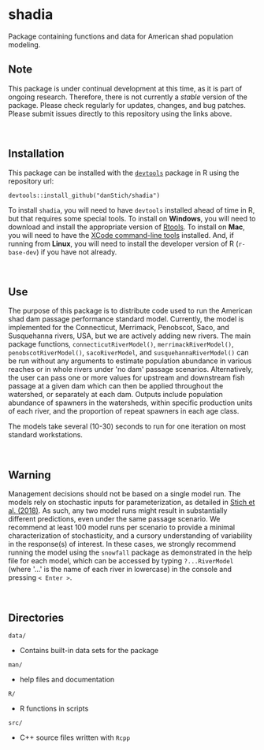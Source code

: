 # shadia
Package containing functions and data for American shad population modeling. 

## Note
This package is under continual development at this time, as it is part of ongoing research. Therefore, there is not currently a *stable* version of the package. Please check regularly for updates, changes, and bug patches. Please submit issues directly to this repository using the links above.

</br>
 
## Installation
This package can be installed with the [`devtools`](https://www.rstudio.com/products/rpackages/devtools/) package in R using the repository url:

`devtools::install_github("danStich/shadia")`

To install `shadia`, you will need to have `devtools` installed ahead of time in R, but that requires some special tools. To install on **Windows**, you will need to download and install the appropriate version of [Rtools](https://cran.r-project.org/bin/windows/Rtools/). To install on **Mac**, you will need to have the [XCode command-line tools](http://osxdaily.com/2014/02/12/install-command-line-tools-mac-os-x/) installed. And, if running from **Linux**, you will need to install the developer version of R (`r-base-dev`) if you have not already.

</br>
 
## Use

The purpose of this package is to distribute code used to run the American shad dam passage performance standard model. Currently, the model is implemented for the Connecticut, Merrimack, Penobscot, Saco, and Susquehanna rivers, USA, but we are actively adding new rivers. The main package functions, `connecticutRiverModel()`, `merrimackRiverModel()`, `penobscotRiverModel()`, `sacoRiverModel`, and `susquehannaRiverModel()` can be run without any arguments to estimate population abundance in various reaches or in whole rivers under 'no dam' passage scenarios. Alternatively, the user can pass one or more values for upstream and downstream fish passage at a given dam which can then be applied throughout the watershed, or separately at each dam. Outputs include population abundance of spawners in the watersheds, within specific production units of each river, and the proportion of repeat spawners in each age class.

The models take several (10-30) seconds to run for one iteration on most standard workstations.

</br>
 
## Warning 

Management decisions should not be based on a single model run. The models rely on stochastic inputs for parameterization, as detailed in [Stich et al. (2018)](http://www.nrcresearchpress.com/doi/10.1139/cjfas-2018-0008#.W2SVohRKgeI). As such, any two model runs might result in substantially different predictions, even under the same passage scenario. We recommend at least 100 model runs per scenario to provide a minimal characterization of stochasticity, and a cursory understanding of variability in the response(s) of interest. In these cases, we strongly recommend running the model using the `snowfall` package as demonstrated in the help file for each model, which can be accessed by typing `?...RiverModel` (where '...' is the name of each river in lowercase) in the console and pressing `< Enter >`.

</br>

## Directories

`data/`

* Contains built-in data sets for the package

`man/`

* help files and documentation

`R/`

* R functions in scripts

`src/`

* C++ source files written with `Rcpp`
